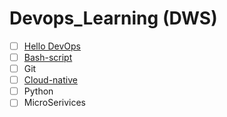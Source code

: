 # Devops_Learning (DWS)
- [ ] [Hello DevOps](https://github.com/mohrez021/Devops_Learning/wiki/Hello-devops)
- [ ] [Bash-script](https://github.com/mohrez021/Devops_Learning/wiki/bash-script)
- [ ] Git
- [ ] [Cloud-native](https://github.com/mohrez021/Devops_Learning/wiki/cloud-native)
- [ ] Python
- [ ] MicroSerivices

